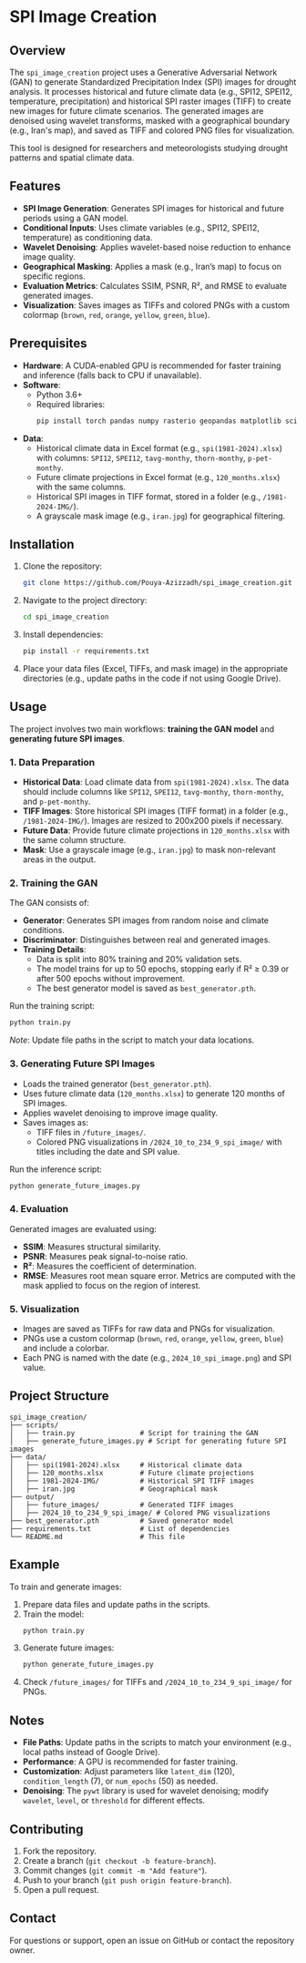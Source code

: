 # SPI Image Creation

## Overview
The `spi_image_creation` project uses a Generative Adversarial Network (GAN) to generate Standardized Precipitation Index (SPI) images for drought analysis. It processes historical and future climate data (e.g., SPI12, SPEI12, temperature, precipitation) and historical SPI raster images (TIFF) to create new images for future climate scenarios. The generated images are denoised using wavelet transforms, masked with a geographical boundary (e.g., Iran's map), and saved as TIFF and colored PNG files for visualization.

This tool is designed for researchers and meteorologists studying drought patterns and spatial climate data.

## Features
- **SPI Image Generation**: Generates SPI images for historical and future periods using a GAN model.
- **Conditional Inputs**: Uses climate variables (e.g., SPI12, SPEI12, temperature) as conditioning data.
- **Wavelet Denoising**: Applies wavelet-based noise reduction to enhance image quality.
- **Geographical Masking**: Applies a mask (e.g., Iran’s map) to focus on specific regions.
- **Evaluation Metrics**: Calculates SSIM, PSNR, R², and RMSE to evaluate generated images.
- **Visualization**: Saves images as TIFFs and colored PNGs with a custom colormap (`brown`, `red`, `orange`, `yellow`, `green`, `blue`).

## Prerequisites
- **Hardware**: A CUDA-enabled GPU is recommended for faster training and inference (falls back to CPU if unavailable).
- **Software**:
  - Python 3.6+
  - Required libraries:
    ```bash
    pip install torch pandas numpy rasterio geopandas matplotlib scikit-learn scikit-image pywavelets opencv-python
    ```
- **Data**:
  - Historical climate data in Excel format (e.g., `spi(1981-2024).xlsx`) with columns: `SPI12`, `SPEI12`, `tavg-monthy`, `thorn-monthy`, `p-pet-monthy`.
  - Future climate projections in Excel format (e.g., `120_months.xlsx`) with the same columns.
  - Historical SPI images in TIFF format, stored in a folder (e.g., `/1981-2024-IMG/`).
  - A grayscale mask image (e.g., `iran.jpg`) for geographical filtering.

## Installation
1. Clone the repository:
   ```bash
   git clone https://github.com/Pouya-Azizzadh/spi_image_creation.git
   ```
2. Navigate to the project directory:
   ```bash
   cd spi_image_creation
   ```
3. Install dependencies:
   ```bash
   pip install -r requirements.txt
   ```
4. Place your data files (Excel, TIFFs, and mask image) in the appropriate directories (e.g., update paths in the code if not using Google Drive).

## Usage
The project involves two main workflows: **training the GAN model** and **generating future SPI images**.

### 1. Data Preparation
- **Historical Data**: Load climate data from `spi(1981-2024).xlsx`. The data should include columns like `SPI12`, `SPEI12`, `tavg-monthy`, `thorn-monthy`, and `p-pet-monthy`.
- **TIFF Images**: Store historical SPI images (TIFF format) in a folder (e.g., `/1981-2024-IMG/`). Images are resized to 200x200 pixels if necessary.
- **Future Data**: Provide future climate projections in `120_months.xlsx` with the same column structure.
- **Mask**: Use a grayscale image (e.g., `iran.jpg`) to mask non-relevant areas in the output.

### 2. Training the GAN
The GAN consists of:
- **Generator**: Generates SPI images from random noise and climate conditions.
- **Discriminator**: Distinguishes between real and generated images.
- **Training Details**:
  - Data is split into 80% training and 20% validation sets.
  - The model trains for up to 50 epochs, stopping early if R² ≥ 0.39 or after 500 epochs without improvement.
  - The best generator model is saved as `best_generator.pth`.

Run the training script:
```bash
python train.py
```
*Note*: Update file paths in the script to match your data locations.

### 3. Generating Future SPI Images
- Loads the trained generator (`best_generator.pth`).
- Uses future climate data (`120_months.xlsx`) to generate 120 months of SPI images.
- Applies wavelet denoising to improve image quality.
- Saves images as:
  - TIFF files in `/future_images/`.
  - Colored PNG visualizations in `/2024_10_to_234_9_spi_image/` with titles including the date and SPI value.

Run the inference script:
```bash
python generate_future_images.py
```

### 4. Evaluation
Generated images are evaluated using:
- **SSIM**: Measures structural similarity.
- **PSNR**: Measures peak signal-to-noise ratio.
- **R²**: Measures the coefficient of determination.
- **RMSE**: Measures root mean square error.
Metrics are computed with the mask applied to focus on the region of interest.

### 5. Visualization
- Images are saved as TIFFs for raw data and PNGs for visualization.
- PNGs use a custom colormap (`brown`, `red`, `orange`, `yellow`, `green`, `blue`) and include a colorbar.
- Each PNG is named with the date (e.g., `2024_10_spi_image.png`) and SPI value.

## Project Structure
```
spi_image_creation/
├── scripts/
│   ├── train.py                # Script for training the GAN
│   ├── generate_future_images.py # Script for generating future SPI images
├── data/
│   ├── spi(1981-2024).xlsx     # Historical climate data
│   ├── 120_months.xlsx         # Future climate projections
│   ├── 1981-2024-IMG/          # Historical SPI TIFF images
│   ├── iran.jpg                # Geographical mask
├── output/
│   ├── future_images/          # Generated TIFF images
│   ├── 2024_10_to_234_9_spi_image/ # Colored PNG visualizations
├── best_generator.pth          # Saved generator model
├── requirements.txt            # List of dependencies
└── README.md                   # This file
```

## Example
To train and generate images:
1. Prepare data files and update paths in the scripts.
2. Train the model:
   ```bash
   python train.py
   ```
3. Generate future images:
   ```bash
   python generate_future_images.py
   ```
4. Check `/future_images/` for TIFFs and `/2024_10_to_234_9_spi_image/` for PNGs.

## Notes
- **File Paths**: Update paths in the scripts to match your environment (e.g., local paths instead of Google Drive).
- **Performance**: A GPU is recommended for faster training.
- **Customization**: Adjust parameters like `latent_dim` (120), `condition_length` (7), or `num_epochs` (50) as needed.
- **Denoising**: The `pywt` library is used for wavelet denoising; modify `wavelet`, `level`, or `threshold` for different effects.

## Contributing
1. Fork the repository.
2. Create a branch (`git checkout -b feature-branch`).
3. Commit changes (`git commit -m "Add feature"`).
4. Push to your branch (`git push origin feature-branch`).
5. Open a pull request.

## Contact
For questions or support, open an issue on GitHub or contact the repository owner.